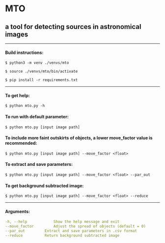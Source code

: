 # MTO
## a tool for detecting sources in astronomical images

--------------------------

#### Build instructions:

    $ python3 -m venv ./venvs/mto

    $ source ./venvs/mto/bin/activate

    $ pip install -r requirements.txt

--------------------------

#### To get help: 

	$ python mto.py -h

#### To run with default parameter: 

	$ python mto.py [input image path]

#### To include more faint outskirts of objects, a lower move_factor value is recommended: 

	$ python mto.py [input image path] --move_factor <float>

#### To extract and save parameters:

	$ python mto.py [input image path] --move_factor <float> --par_out


#### To get background subtracted image:

	$ python mto.py [input image path] --move_factor <float> --reduce

--------------------------

#### Arguments:

```yaml
-h, --help            Show the help message and exit
--move_factor         Adjust the spread of objects (default = 0)
--par_out	      Extract and save parameters in .csv format
--reduce	      Return background subtracted image
